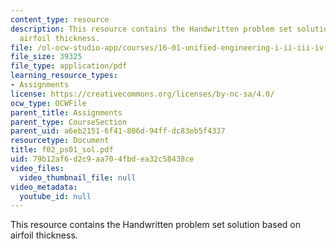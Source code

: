 ```yaml
---
content_type: resource
description: This resource contains the Handwritten problem set solution based on
  airfoil thickness.
file: /ol-ocw-studio-app/courses/16-01-unified-engineering-i-ii-iii-iv-fall-2005-spring-2006/79b12af6d2c9aa704fbdea32c58438ce_f02_ps01_sol.pdf
file_size: 39325
file_type: application/pdf
learning_resource_types:
- Assignments
license: https://creativecommons.org/licenses/by-nc-sa/4.0/
ocw_type: OCWFile
parent_title: Assignments
parent_type: CourseSection
parent_uid: a6eb2151-6f41-806d-94ff-dc83eb5f4337
resourcetype: Document
title: f02_ps01_sol.pdf
uid: 79b12af6-d2c9-aa70-4fbd-ea32c58438ce
video_files:
  video_thumbnail_file: null
video_metadata:
  youtube_id: null
---
```

This resource contains the Handwritten problem set solution based on airfoil thickness.